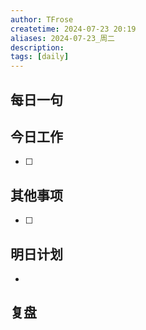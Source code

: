 ```yaml
---
author: TFrose
createtime: 2024-07-23 20:19
aliases: 2024-07-23_周二
description:
tags: [daily]
---
```


## 每日一句



## 今日工作
- [ ] 

## 其他事项
- [ ] 

## 明日计划
- 

## 复盘

